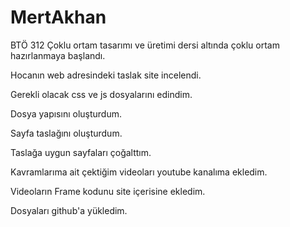 # MertAkhan

BTÖ 312 Çoklu ortam tasarımı ve üretimi dersi altında çoklu ortam hazırlanmaya başlandı.

Hocanın web adresindeki taslak site incelendi.

Gerekli olacak css ve js dosyalarını edindim.

Dosya yapısını oluşturdum.

Sayfa taslağını oluşturdum.

Taslağa uygun sayfaları çoğalttım.

Kavramlarıma ait çektiğim videoları youtube kanalıma ekledim.

Videoların Frame kodunu site içerisine ekledim.

Dosyaları github'a yükledim.

